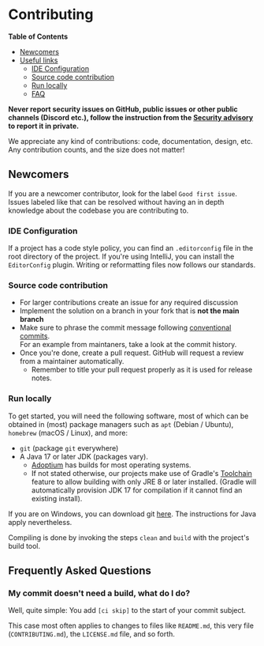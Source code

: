 # Contributing

**Table of Contents**

- [Newcomers](#newcomers)
- [Useful links](#useful-links)
    - [IDE Configuration](#ide-configuration)
    - [Source code contribution](#source-code-contribution)
    - [Run locally](#run-locally)
    - [FAQ](#Frequently-asked-questions)

**Never report security issues on GitHub, public issues or other public channels (Discord etc.), follow the instruction from the  [Security advisory](https://github.com/IntellectualSites/.github/blob/main/SECURITY.md) to report it in private.**

We appreciate any kind of contributions: code, documentation, design, etc. Any contribution counts, and the size does not matter!

## Newcomers

If you are a newcomer contributor, look for the label `Good first issue`. Issues labeled like that can be resolved without having an in depth knowledge about the codebase you are contributing to.


### IDE Configuration

If a project has a code style policy, you can find an `.editorconfig` file in the root directory of the project. If you're using IntelliJ, you can install the `EditorConfig` plugin. Writing or reformatting files now follows our standards.

### Source code contribution

- For larger contributions create an issue for any required discussion
- Implement the solution on a branch in your fork that is **not the main branch**
- Make sure to phrase the commit message following [conventional commits](https://www.conventionalcommits.org/en/).   
For an example from maintaners, take a look at the commit history.
- Once you're done, create a pull request. GitHub will request a review from a maintainer automatically.
    - Remember to title your pull request properly as it is used for release notes.

### Run locally
To get started, you will need the following software, most of which can be obtained in (most) package managers such as `apt` (Debian / Ubuntu), `homebrew` (macOS / Linux), and more:
- `git` (package `git` everywhere)
- A Java 17 or later JDK (packages vary).
    - [Adoptium](https://adoptium.net/) has builds for most operating systems.
    - If not stated otherwise, our projects make use of Gradle's [Toolchain](https://docs.gradle.org/current/userguide/toolchains.html) feature to allow building with only JRE 8 or later installed. (Gradle will automatically provision JDK 17 for compilation if it cannot find an existing install).

If you are on Windows, you can download git [here](https://git-scm.com/downloads). The instructions for Java apply nevertheless.

Compiling is done by invoking the steps `clean` and `build` with the project's build tool.

## Frequently Asked Questions

### My commit doesn't need a build, what do I do?
Well, quite simple: You add `[ci skip]` to the start of your commit subject.

This case most often applies to changes to files like `README.md`, this very file (`CONTRIBUTING.md`), the `LICENSE.md` file, and so forth.
